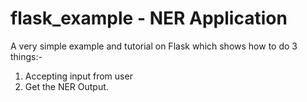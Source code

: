 # flask_example - NER Application
A very simple example and tutorial on Flask which shows how to do 3 things:-

1. Accepting input from user
2. Get the NER Output.
